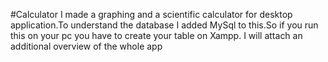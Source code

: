 #Calculator
I made a graphing and a scientific calculator for desktop application.To understand the database I added MySql to this.So if you run this on your pc you have to create your table on Xampp.
I will attach an additional overview of the whole app

